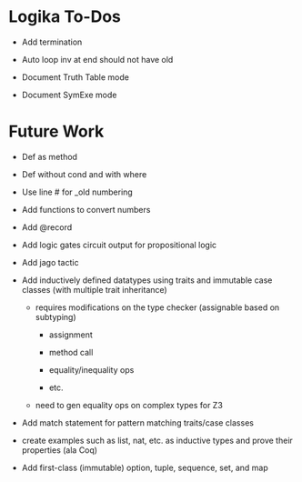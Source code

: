 Logika To-Dos
=============

* Add termination

* Auto loop inv at end should not have old

* Document Truth Table mode

* Document SymExe mode 


Future Work
===========

* Def as method

* Def without cond and with where

* Use line # for _old numbering

* Add functions to convert numbers

* Add @record

* Add logic gates circuit output for propositional logic 

* Add jago tactic

* Add inductively defined datatypes using traits and immutable case classes (with multiple trait inheritance)
 
  * requires modifications on the type checker (assignable based on subtyping)
  
    * assignment
    
    * method call
    
    * equality/inequality ops
    
    * etc.
    
  * need to gen equality ops on complex types for Z3
    
* Add match statement for pattern matching traits/case classes

* create examples such as list, nat, etc. as inductive types and prove their properties (ala Coq)

* Add first-class (immutable) option, tuple, sequence, set, and map

